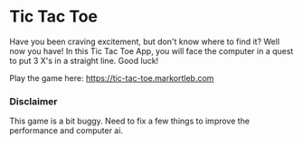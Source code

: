 # Tic Tac Toe

Have you been craving excitement, but don't know where to find it? Well 
now you have! In this Tic Tac Toe App, you will face the computer in a 
quest to put 3 X's in a straight line. Good luck!

Play the game here: https://tic-tac-toe.markortleb.com



### Disclaimer

This game is a bit buggy. Need to fix a few things to improve the performance
and computer ai.
